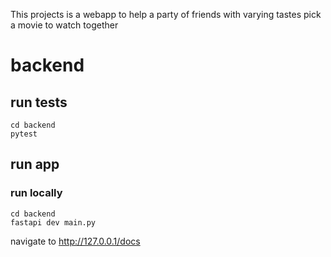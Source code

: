 This projects is a webapp to help a party of friends with varying tastes pick a movie to watch together

# backend

## run tests 

```
cd backend
pytest
```

## run app

### run locally
```
cd backend 
fastapi dev main.py
```

navigate to http://127.0.0.1/docs 